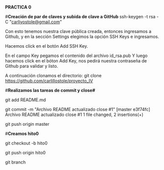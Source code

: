 **PRACTICA 0**

#**Creación de par de claves y subida de clave a GitHub**
ssh-keygen -t rsa -C "carliyostole@gmail.com"

Con esto tenemos nuestra clave pública creada, entonces ingresamos a Github, y en la sección Settings elegimos la opción SSH Keys e ingresamos.

Hacemos click en el botón Add SSH Key.

En el campo Key pegamos el contenido del archivo id_rsa.pub
Y luego hacemos click en el bóton Add Key, nos pedirá nuestra contraseña de Github para validar y listo.


A continuación clonamos el directorio:
git clone https://github.com/carlillostole/proyecto_IV

#**Realizamos las tareas de commit y close#**

git add README.md

git commit -m "Archivo README actualizado close #1"
[master e3f74fc] Archivo README actualizado close #1
 1 file changed, 2 insertions(+)
 
git push origin master

#**Creamos hito0**

git checkout -b hito0

git push origin hito0

git branch
